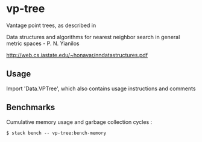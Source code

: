 # vp-tree

Vantage point trees, as described in 

Data structures and algorithms for nearest neighbor search in general metric spaces - P. N. Yianilos

http://web.cs.iastate.edu/~honavar/nndatastructures.pdf


## Usage

Import 'Data.VPTree', which also contains usage instructions and comments


## Benchmarks

Cumulative memory usage and garbage collection cycles :

    $ stack bench -- vp-tree:bench-memory
